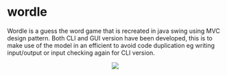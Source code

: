 # wordle
Wordle is a guess the word game that is recreated in java swing using MVC design pattern.
Both CLI and GUI version have been developed, this is to make use of the model in an efficient to avoid code duplication 
eg writing input/output or input checking again for CLI version.

<p align="center">
<img src="https://user-images.githubusercontent.com/64012474/168835793-b0e6aae9-66e9-4cfb-b8b4-f4d9ceddf803.png"/>
</p>
